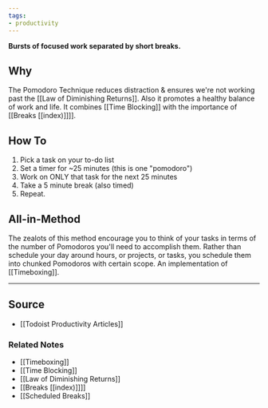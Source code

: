 ```yaml
---
tags:
- productivity
---
```

**Bursts of focused work separated by short breaks.**

## Why

The Pomodoro Technique reduces distraction & ensures we're not working past the [[Law of Diminishing Returns]]. Also it promotes a healthy balance of work and life. It combines [[Time Blocking]] with the importance of [[Breaks [[index)]]]].

## How To

1. Pick a task on your to-do list
2. Set a timer for ~25 minutes (this is one "pomodoro")
3. Work on ONLY that task for the next 25 minutes
4. Take a 5 minute break (also timed)
5. Repeat.

## All-in-Method

The zealots of this method encourage you to think of your tasks in terms of the number of Pomodoros you'll need to accomplish them. Rather than schedule your day around hours, or projects, or tasks, you schedule them into chunked Pomodoros with certain scope. An implementation of [[Timeboxing]].

---

## Source
- [[Todoist Productivity Articles]]

### Related Notes
- [[Timeboxing]] 
- [[Time Blocking]] 
- [[Law of Diminishing Returns]] 
- [[Breaks [[index)]]]] 
- [[Scheduled Breaks]]